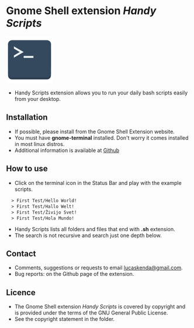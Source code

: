 # Gnome Shell extension *Handy Scripts*

![preview image](terminal.png)

*   Handy Scripts extension allows you to run your daily bash scripts easily from your desktop.


## Installation

*   If possible, please install from the Gnome Shell Extension website.
*   You must have **gnome-terminal** installed. Don't worry it comes installed in most linux distros.
*   Additional information is available at
[Github](https://github.com/lucaskenda/handyscripts)


## How to use

*   Click on the terminal icon in the Status Bar and play with the example scripts.
```
  > First Test/Hello World!
  > First Test/Hallo Welt!
  > First Test/Živijo Svet!
  > First Test/Hola Mundo!
```
*   Handy Scripts lists all folders and files that end with **.sh** extension.
*   The search is not recursive and search just one depth below.

## Contact

*   Comments, suggestions or requests to email lucaskenda@gmail.com.
*   Bug reports: on the Github page of the extension.


## Licence

*   The Gnome Shell extension *Handy Scripts* is covered by copyright and is provided under the terms of the GNU General Public License.
*   See the copyright statement in the folder.
